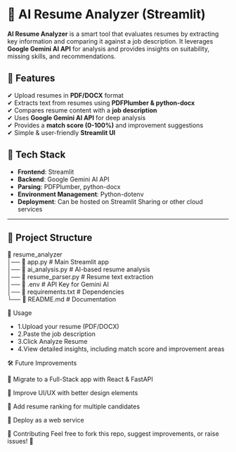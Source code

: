 # 📄 AI Resume Analyzer (Streamlit)  

**AI Resume Analyzer** is a smart tool that evaluates resumes by extracting key information and comparing it against a job description. It leverages **Google Gemini AI API** for analysis and provides insights on suitability, missing skills, and recommendations.  

## 🚀 Features  
✔ Upload resumes in **PDF/DOCX** format  
✔ Extracts text from resumes using **PDFPlumber & python-docx**  
✔ Compares resume content with a **job description**  
✔ Uses **Google Gemini AI API** for deep analysis  
✔ Provides a **match score (0-100%)** and improvement suggestions  
✔ Simple & user-friendly **Streamlit UI**  

## 📌 Tech Stack  
- **Frontend**: Streamlit  
- **Backend**: Google Gemini AI API  
- **Parsing**: PDFPlumber, python-docx  
- **Environment Management**: Python-dotenv  
- **Deployment**: Can be hosted on Streamlit Sharing or other cloud services  

---

## 📂 Project Structure  

📁 resume_analyzer  
│── 📄 app.py                # Main Streamlit app  
│── 📄 ai_analysis.py        # AI-based resume analysis  
│── 📄 resume_parser.py      # Resume text extraction  
│── 📄 .env                  # API Key for Gemini AI  
│── 📄 requirements.txt      # Dependencies  
└── 📄 README.md             # Documentation  


🎯 Usage

 - 1️.Upload your resume (PDF/DOCX)
 - 2.Paste the job description
 - 3️.Click Analyze Resume
 - 4️.View detailed insights, including match score and improvement areas

🛠️ Future Improvements

🔹 Migrate to a Full-Stack app with React & FastAPI

🔹 Improve UI/UX with better design elements

🔹 Add resume ranking for multiple candidates

🔹 Deploy as a web service

🤝 Contributing
Feel free to fork this repo, suggest improvements, or raise issues! 🚀

